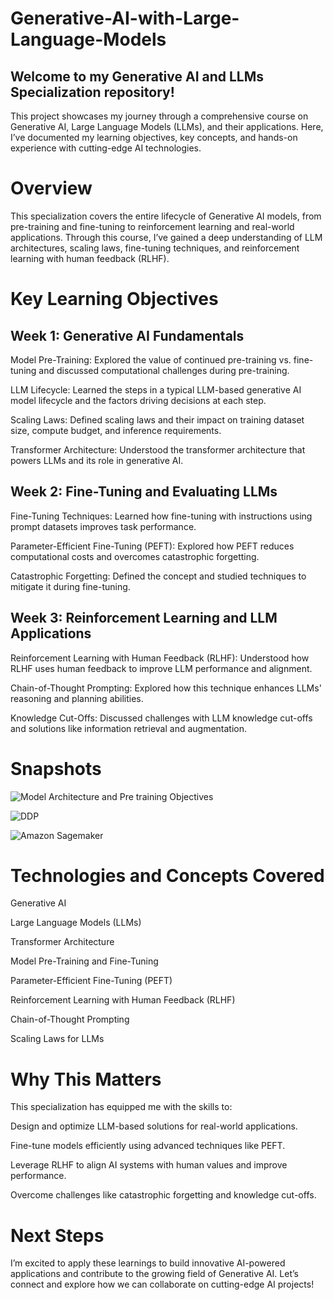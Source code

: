 # Generative-AI-with-Large-Language-Models

## Welcome to my Generative AI and LLMs Specialization repository! 
This project showcases my journey through a comprehensive course on Generative AI, Large Language Models (LLMs), and their applications. Here, I’ve documented my learning objectives, key concepts, and hands-on experience with cutting-edge AI technologies.

# Overview
This specialization covers the entire lifecycle of Generative AI models, from pre-training and fine-tuning to reinforcement learning and real-world applications. Through this course, I’ve gained a deep understanding of LLM architectures, scaling laws, fine-tuning techniques, and reinforcement learning with human feedback (RLHF).

# Key Learning Objectives
## Week 1: Generative AI Fundamentals
Model Pre-Training: Explored the value of continued pre-training vs. fine-tuning and discussed computational challenges during pre-training.

LLM Lifecycle: Learned the steps in a typical LLM-based generative AI model lifecycle and the factors driving decisions at each step.

Scaling Laws: Defined scaling laws and their impact on training dataset size, compute budget, and inference requirements.

Transformer Architecture: Understood the transformer architecture that powers LLMs and its role in generative AI.

## Week 2: Fine-Tuning and Evaluating LLMs
Fine-Tuning Techniques: Learned how fine-tuning with instructions using prompt datasets improves task performance.

Parameter-Efficient Fine-Tuning (PEFT): Explored how PEFT reduces computational costs and overcomes catastrophic forgetting.

Catastrophic Forgetting: Defined the concept and studied techniques to mitigate it during fine-tuning.

## Week 3: Reinforcement Learning and LLM Applications
Reinforcement Learning with Human Feedback (RLHF): Understood how RLHF uses human feedback to improve LLM performance and alignment.

Chain-of-Thought Prompting: Explored how this technique enhances LLMs' reasoning and planning abilities.

Knowledge Cut-Offs: Discussed challenges with LLM knowledge cut-offs and solutions like information retrieval and augmentation.

# Snapshots

![Model Architecture and Pre training Objectives](https://github.com/user-attachments/assets/61e6e0f4-5197-4686-966c-95dd3abc59cd)

![DDP](https://github.com/user-attachments/assets/da836236-1015-4960-ad01-337d4323aa9e)

![Amazon Sagemaker](<img width="736" alt="Screenshot 2025-01-12 at 10 52 10 AM" src="https://github.com/user-attachments/assets/a939b963-986e-423d-a51c-1acfaff76c73" />)



# Technologies and Concepts Covered
Generative AI

Large Language Models (LLMs)

Transformer Architecture

Model Pre-Training and Fine-Tuning

Parameter-Efficient Fine-Tuning (PEFT)

Reinforcement Learning with Human Feedback (RLHF)

Chain-of-Thought Prompting

Scaling Laws for LLMs

# Why This Matters
This specialization has equipped me with the skills to:

Design and optimize LLM-based solutions for real-world applications.

Fine-tune models efficiently using advanced techniques like PEFT.

Leverage RLHF to align AI systems with human values and improve performance.

Overcome challenges like catastrophic forgetting and knowledge cut-offs.

# Next Steps
I’m excited to apply these learnings to build innovative AI-powered applications and contribute to the growing field of Generative AI. Let’s connect and explore how we can collaborate on cutting-edge AI projects!





